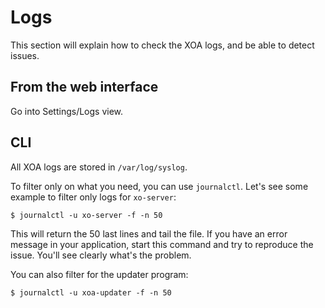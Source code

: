 # Logs

This section will explain how to check the XOA logs, and be able to detect issues.

## From the web interface

Go into Settings/Logs view.

## CLI

All XOA logs are stored in `/var/log/syslog`.

To filter only on what you need, you can use `journalctl`. Let's see some example to filter only logs for `xo-server`:

```
$ journalctl -u xo-server -f -n 50
```

This will return the 50 last lines and tail the file. If you have an error message in your application, start this command and try to reproduce the issue. You'll see clearly what's the problem.

You can also filter for the updater program:

```
$ journalctl -u xoa-updater -f -n 50
```
